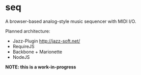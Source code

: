 # seq
A browser-based analog-style music sequencer with MIDI I/O.

Planned architecture:
* Jazz-Plugin http://jazz-soft.net/
* RequireJS
* Backbone + Marionette
* NodeJS



**NOTE: this is a work-in-progress**
